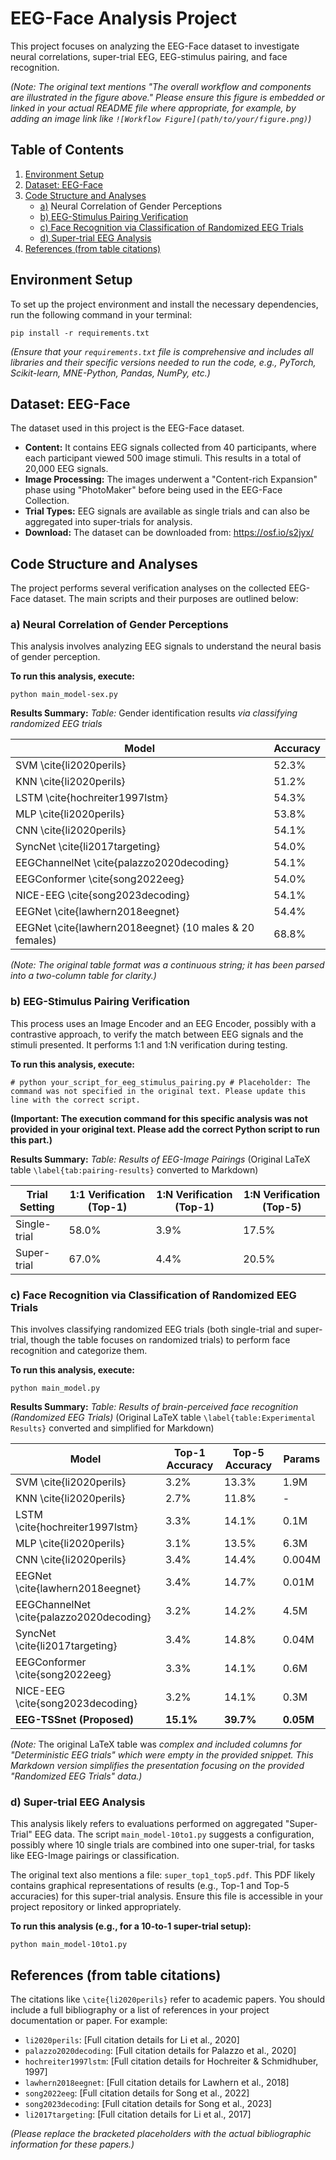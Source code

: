 # EEG-Face Analysis Project

This project focuses on analyzing the EEG-Face dataset to investigate neural correlations, super-trial EEG, EEG-stimulus pairing, and face recognition.

*(Note: The original text mentions "The overall workflow and components are illustrated in the figure above." Please ensure this figure is embedded or linked in your actual README file where appropriate, for example, by adding an image link like `![Workflow Figure](path/to/your/figure.png)`)*

## Table of Contents

1. [Environment Setup](#environment-setup)
2. [Dataset: EEG-Face](#dataset-eeg-face)
3. [Code Structure and Analyses](#code-structure-and-analyses)
   - [a)](#a-neural-correlation-of-gender-perceptions) Neural Correlation of Gender Perceptions
   - [b) EEG-Stimulus Pairing Verification](#b-eeg-stimulus-pairing-verification)
   - [c) Face Recognition via Classification of Randomized EEG Trials](#c-face-recognition-via-classification-of-randomized-eeg-trials)
   - [d) Super-trial EEG Analysis](#d-super-trial-eeg-analysis)
4. [References (from table citations)](#references-from-table-citations)

## Environment Setup

To set up the project environment and install the necessary dependencies, run the following command in your terminal:

```
pip install -r requirements.txt
```

*(Ensure that your `requirements.txt` file is comprehensive and includes all libraries and their specific versions needed to run the code, e.g., PyTorch, Scikit-learn, MNE-Python, Pandas, NumPy, etc.)*

## Dataset: EEG-Face

The dataset used in this project is the EEG-Face dataset.

- **Content:** It contains EEG signals collected from 40 participants, where each participant viewed 500 image stimuli. This results in a total of 20,000 EEG signals.
- **Image Processing:** The images underwent a "Content-rich Expansion" phase using "PhotoMaker" before being used in the EEG-Face Collection.
- **Trial Types:** EEG signals are available as single trials and can also be aggregated into super-trials for analysis.
- **Download:** The dataset can be downloaded from: https://osf.io/s2jyx/

## Code Structure and Analyses

The project performs several verification analyses on the collected EEG-Face dataset. The main scripts and their purposes are outlined below:

### a) Neural Correlation of Gender Perceptions

This analysis involves analyzing EEG signals to understand the neural basis of gender perception.

**To run this analysis, execute:**

```
python main_model-sex.py
```

**Results Summary:** *Table:* Gender identification results *via classifying randomized EEG trials*

| Model                                                   | Accuracy |
| ------------------------------------------------------- | -------- |
| SVM \cite{li2020perils}                                 | 52.3%    |
| KNN \cite{li2020perils}                                 | 51.2%    |
| LSTM \cite{hochreiter1997lstm}                          | 54.3%    |
| MLP \cite{li2020perils}                                 | 53.8%    |
| CNN \cite{li2020perils}                                 | 54.1%    |
| SyncNet \cite{li2017targeting}                          | 54.0%    |
| EEGChannelNet \cite{palazzo2020decoding}                | 54.1%    |
| EEGConformer \cite{song2022eeg}                         | 54.0%    |
| NICE-EEG \cite{song2023decoding}                        | 54.1%    |
| EEGNet \cite{lawhern2018eegnet}                         | 54.4%    |
| EEGNet \cite{lawhern2018eegnet} (10 males & 20 females) | 68.8%    |

*(Note: The original table format was a continuous string; it has been parsed into a two-column table for clarity.)*

### b) EEG-Stimulus Pairing Verification

This process uses an Image Encoder and an EEG Encoder, possibly with a contrastive approach, to verify the match between EEG signals and the stimuli presented. It performs 1:1 and 1:N verification during testing.

**To run this analysis, execute:**

```
# python your_script_for_eeg_stimulus_pairing.py # Placeholder: The command was not specified in the original text. Please update this line with the correct script.
```

**(Important: The execution command for this specific analysis was not provided in your original text. Please add the correct Python script to run this part.)**

**Results Summary:** *Table: Results of EEG-Image Pairings* (Original LaTeX table `\label{tab:pairing-results}` converted to Markdown)

| Trial Setting | 1:1 Verification (Top-1) | 1:N Verification (Top-1) | 1:N Verification (Top-5) |
| ------------- | ------------------------ | ------------------------ | ------------------------ |
| Single-trial  | 58.0%                    | 3.9%                     | 17.5%                    |
| Super-trial   | 67.0%                    | 4.4%                     | 20.5%                    |

### c) Face Recognition via Classification of Randomized EEG Trials

This involves classifying randomized EEG trials (both single-trial and super-trial, though the table focuses on randomized trials) to perform face recognition and categorize them.

**To run this analysis, execute:**

```
python main_model.py
```

**Results Summary:** *Table: Results of brain-perceived face recognition (Randomized EEG Trials)* (Original LaTeX table `\label{table:Experimental Results}` converted and simplified for Markdown)

| Model                                    | Top-1 Accuracy | Top-5 Accuracy | Params    |
| ---------------------------------------- | -------------- | -------------- | --------- |
| SVM \cite{li2020perils}                  | 3.2%           | 13.3%          | 1.9M      |
| KNN \cite{li2020perils}                  | 2.7%           | 11.8%          | -         |
| LSTM \cite{hochreiter1997lstm}           | 3.3%           | 14.1%          | 0.1M      |
| MLP \cite{li2020perils}                  | 3.1%           | 13.5%          | 6.3M      |
| CNN \cite{li2020perils}                  | 3.4%           | 14.4%          | 0.004M    |
| EEGNet \cite{lawhern2018eegnet}          | 3.4%           | 14.7%          | 0.01M     |
| EEGChannelNet \cite{palazzo2020decoding} | 3.2%           | 14.2%          | 4.5M      |
| SyncNet \cite{li2017targeting}           | 3.4%           | 14.8%          | 0.04M     |
| EEGConformer \cite{song2022eeg}          | 3.3%           | 14.1%          | 0.6M      |
| NICE-EEG \cite{song2023decoding}         | 3.2%           | 14.1%          | 0.3M      |
| **EEG-TSSnet (Proposed)**                | **15.1%**      | **39.7%**      | **0.05M** |

*(Note:* The original LaTeX table was *complex and included columns for "Deterministic EEG trials" which were empty in the provided snippet. This Markdown version simplifies the presentation focusing on the provided "Randomized EEG Trials" data.)*

### d) Super-trial EEG Analysis

This analysis likely refers to evaluations performed on aggregated "Super-Trial" EEG data. The script `main_model-10to1.py` suggests a configuration, possibly where 10 single trials are combined into one super-trial, for tasks like EEG-Image pairings or classification.

The original text also mentions a file: `super_top1_top5.pdf`. This PDF likely contains graphical representations of results (e.g., Top-1 and Top-5 accuracies) for this super-trial analysis. Ensure this file is accessible in your project repository or linked appropriately.

**To run this analysis (e.g., for a 10-to-1 super-trial setup):**

```
python main_model-10to1.py
```

## References (from table citations)

The citations like `\cite{li2020perils}` refer to academic papers. You should include a full bibliography or a list of references in your project documentation or paper. For example:

- `li2020perils`: [Full citation details for Li et al., 2020]
- `palazzo2020decoding`: [Full citation details for Palazzo et al., 2020]
- `hochreiter1997lstm`: [Full citation details for Hochreiter & Schmidhuber, 1997]
- `lawhern2018eegnet`: [Full citation details for Lawhern et al., 2018]
- `song2022eeg`: [Full citation details for Song et al., 2022]
- `song2023decoding`: [Full citation details for Song et al., 2023]
- `li2017targeting`: [Full citation details for Li et al., 2017]

*(Please replace the bracketed placeholders with the actual bibliographic information for these papers.)*